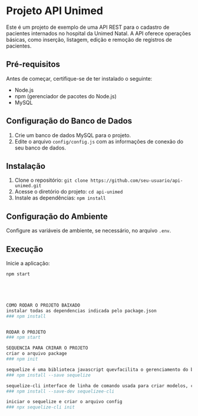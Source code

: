 # Projeto API Unimed

Este é um projeto de exemplo de uma API REST para o cadastro de pacientes internados no hospital da Unimed Natal. A API oferece operações básicas, como inserção, listagem, edição e remoção de registros de pacientes.

## Pré-requisitos

Antes de começar, certifique-se de ter instalado o seguinte:

- Node.js
- npm (gerenciador de pacotes do Node.js)
- MySQL

## Configuração do Banco de Dados

1. Crie um banco de dados MySQL para o projeto.
2. Edite o arquivo `config/config.js` com as informações de conexão do seu banco de dados.

## Instalação

1. Clone o repositório: `git clone https://github.com/seu-usuario/api-unimed.git`
2. Acesse o diretório do projeto: `cd api-unimed`
3. Instale as dependências: `npm install`

## Configuração do Ambiente

Configure as variáveis de ambiente, se necessário, no arquivo `.env`.

## Execução

Inicie a aplicação:

```bash
npm start





COMO RODAR O PROJETO BAIXADO
instalar todas as dependencias indicada pelo package.json
### npm install


RODAR O PROJETO
### npm start

SEQUENCIA PARA CRIRAR O PROJETO
criar o arquivo package
### npm init

sequelize é uma biblioteca javascript quevfacilita o gerenciamento do banco de dados sql
### npm install --save sequelize

sequelize-cli interface de linha de comando usada para criar modelos, configuraçoes e arquivos de migração para banco de dados
### npm install --save-dev sequelizee-cli

iniciar o sequelize e criar o arquivo config
### npx sequelize-cli init